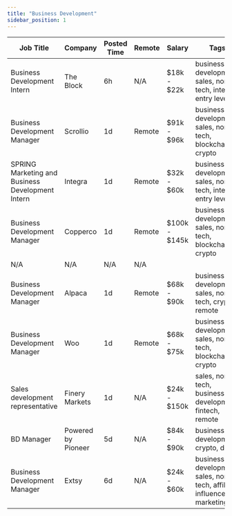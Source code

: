 ```yaml
---
title: "Business Development"
sidebar_position: 1
---
```


| Job Title | Company | Posted Time | Remote | Salary | Tags | Apply Link |
|-----------|---------|-------------|--------|--------|------|------------|
| Business Development Intern | The Block | 6h | N/A | $18k - $22k | business development, sales, non tech, intern, entry level | [Apply](https://web3.career/business-development-intern-theblockcrypto/109318) |
| Business Development Manager | Scrollio | 1d | Remote | $91k - $96k | business development, sales, non tech, blockchain, crypto | [Apply](https://web3.career/business-development-manager-scrollio/109188) |
| SPRING Marketing and Business Development Intern | Integra | 1d | Remote | $32k - $60k | business development, sales, non tech, intern, entry level | [Apply](https://web3.career/spring-marketing-and-business-development-intern-integra/109179) |
| Business Development Manager | Copperco | 1d | Remote | $100k - $145k | business development, sales, non tech, blockchain, crypto | [Apply](https://web3.career/business-development-manager-copperco/105560) |
| N/A | N/A | N/A | N/A |  |  | [Apply](https://web3.career/metana) |
| Business Development Manager | Alpaca | 1d | Remote | $68k - $90k | business development, sales, non tech, crypto, remote | [Apply](https://web3.career/business-development-manager-alpaca/104042) |
| Business Development Manager | Woo | 1d | Remote | $68k - $75k | business development, sales, non tech, blockchain, crypto | [Apply](https://web3.career/business-development-manager-woo/95644) |
| Sales development representative | Finery Markets | 1d | N/A | $24k - $150k | sales, non tech, business development, fintech, remote | [Apply](https://web3.career/sales-development-representative-finery-markets/109128) |
| BD Manager | Powered by Pioneer | 5d | N/A | $84k - $90k | business development, crypto, defi | [Apply](https://web3.career/bd-manager-pioneer-services/108436) |
| Business Development Manager | Extsy | 6d | N/A | $24k - $60k | business development, sales, non tech, affiliate, influencer marketing | [Apply](https://web3.career/business-development-manager-extsy/108366) |
